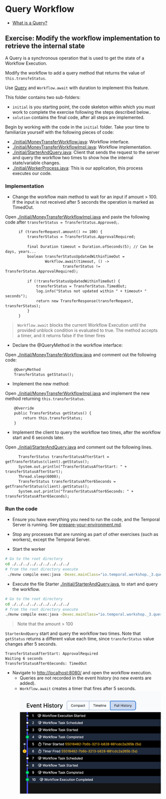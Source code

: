 # Query Workflow

- [What is a Query?](https://docs.temporal.io/workflows#query)

## Exercise: Modify the workflow implementation to retrieve the internal state

A Query is a synchronous operation that is used to get the state of a Workflow Execution.

Modify the workflow to add a query method that returns the value of `this.transfeStatus`.

Use [Query](https://docs.temporal.io/workflows#query) and `Workflow.await` with duration to implement this feature.

This folder contains two sub-folders:
- `initial` is you starting point, the code skeleton within which you must work to complete the exercise following the steps described below..
- `solution` contains the final code, after all steps are implemented.


Begin by working with the code in the `initial` folder. Take your time to familiarize yourself with the following pieces of code:
- [./initial/MoneyTransferWorkflow.java](initial/MoneyTransferWorkflow.java): Workflow interface.
- [./initial/MoneyTransferWorkflowImpl.java](initial/MoneyTransferWorkflowImpl.java): Workflow implementation.
- [./initial/StarterAndQuery.java](initial/StarterAndQuery.java): Client that sends the request to the server and 
query the workflow two times to show how the internal state/variable changes.
- [./initial/WorkerProcess.java](initial/WorkerProcess.java): This is our application, this process executes our code.


###  Implementation



- Change the workflow main method to wait for an input if amount > 100.
  If the input is not received after 5 seconds the operation is marked as TimedOut.

Open [./initial/MoneyTransferWorkflowImpl.java](initial/MoneyTransferWorkflowImpl.java) and paste the following code after `transferStatus = TransferStatus.Approved;`.

```
      if (transferRequest.amount() >= 100) {
          transferStatus = TransferStatus.ApprovalRequired;

          final Duration timeout = Duration.ofSeconds(5); // Can be days, years...
          boolean transferStatusUpdatedWithinTimeOut =
                  Workflow.await(timeout, () ->
                          transferStatus != TransferStatus.ApprovalRequired);

          if (!transferStatusUpdatedWithinTimeOut) {
              transferStatus = TransferStatus.TimedOut;
              log.info("Status not updated within " + timeout+ " seconds");
              return new TransferResponse(transferRequest, transferStatus);
          }
      }
```


> `Workflow.await` blocks the current Workflow Execution until the provided unblock condition is evaluated to true.
The method accepts a timer, and it returns false if the timer fires


- Declare the @QueryMethod in the workflow interface:

Open [./initial/MoneyTransferWorkflow.java](initial/MoneyTransferWorkflow.java) and comment out the following code:

```
    @QueryMethod
    TransferStatus getStatus();
```


- Implement the new method:

Open [./initial/MoneyTransferWorkflowImpl.java](initial/MoneyTransferWorkflowImpl.java) and implement the new method returning `this.transferStatus`.

```
    @Override
    public TransferStatus getStatus() {
        return this.transferStatus;
    }

```

- Implement the client to query the workflow two times, after the workflow start and 6 seconds later.

Open [./initial/StarterAndQuery.java](initial/StarterAndQuery.java) and comment out the following lines.

```
      TransferStatus transferStatusAfterStart = getTransferStatus(client).getStatus();
      System.out.println("TransferStatusAfterStart: " + transferStatusAfterStart);
      Thread.sleep(6000);
      TransferStatus transferStatusAfter6Seconds = getTransferStatus(client).getStatus();
      System.out.println("TransferStatusAfter6Seconds: " + transferStatusAfter6Seconds);
```

###  Run the code

- Ensure you have everything you need to run the code, and the Temporal Server is running.
  See [prepare-your-environment.md](./../../../../../../../../prepare-your-environment.md).

- Stop any processes that are running as part of other exercises (such as workers), except the Temporal Server.

- Start the worker

```bash
# Go to the root directory
cd ./../../../../../../../../
# from the root directory execute
 ./mvnw compile exec:java -Dexec.mainClass="io.temporal.workshop._3.query.initial.WorkerProcess"

```

- Execute the file Starter [./initial/StarterAndQuery.java](initial/StarterAndQuery.java), to start and query the workflow.

```bash
# Go to the root directory
cd ./../../../../../../../../
# from the root directory execute
./mvnw compile exec:java -Dexec.mainClass="io.temporal.workshop._3.query.initial.StarterAndQuery"

```

> Note that the amount > 100

`StarterAndQuery` start and query the workflow two times. 
Note that `getStatus` returns a different value each time, since `transferStatus` value changes after 5 seconds.

```
TransferStatusAfterStart: ApprovalRequired
Waiting 6 seconds
TransferStatusAfter6Seconds: TimedOut

```

- Navigate to  [http://localhost:8080/](http://localhost:8080/) and open the workflow execution.
  - Queries are not recorded in the event history (no new events are added).
  - `Workflow.await` creates a timer that fires after 5 seconds.
        ![img.png](img.png)

